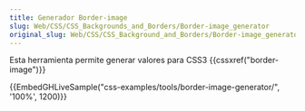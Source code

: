 ```yaml
---
title: Generador Border-image
slug: Web/CSS/CSS_Backgrounds_and_Borders/Border-image_generator
original_slug: Web/CSS/CSS_Background_and_Borders/Border-image_generator
---
```


Esta herramienta permite generar valores para CSS3 {{cssxref("border-image")}}

{{EmbedGHLiveSample("css-examples/tools/border-image-generator/", '100%', 1200)}}
